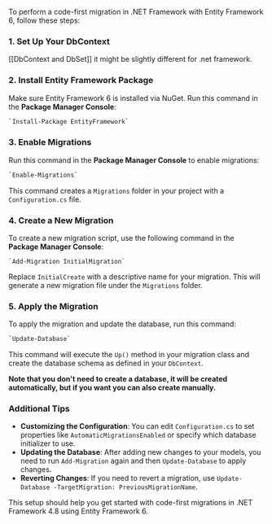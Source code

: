 To perform a code-first migration in .NET Framework with Entity Framework 6, follow these steps:

### 1. Set Up Your DbContext
[[DbContext and DbSet]] it might be slightly different for .net framework.
### 2. Install Entity Framework Package
Make sure Entity Framework 6 is installed via NuGet. Run this command in the **Package Manager Console**:
```bash
`Install-Package EntityFramework`
```
### 3. Enable Migrations
Run this command in the **Package Manager Console** to enable migrations:
```bash
`Enable-Migrations`
```
This command creates a `Migrations` folder in your project with a `Configuration.cs` file.
### 4. Create a New Migration
To create a new migration script, use the following command in the **Package Manager Console**:
```
`Add-Migration InitialMigration`
```
Replace `InitialCreate` with a descriptive name for your migration. This will generate a new migration file under the `Migrations` folder.
### 5. Apply the Migration
To apply the migration and update the database, run this command:
```bash
`Update-Database`
```
This command will execute the `Up()` method in your migration class and create the database schema as defined in your `DbContext`.

**Note that you don't need to create a database, it will be created automatically, but if you want you can also create manually.**
### Additional Tips
- **Customizing the Configuration**: You can edit `Configuration.cs` to set properties like `AutomaticMigrationsEnabled` or specify which database initializer to use.
- **Updating the Database**: After adding new changes to your models, you need to run `Add-Migration` again and then `Update-Database` to apply changes.
- **Reverting Changes**: If you need to revert a migration, use `Update-Database -TargetMigration: PreviousMigrationName`.

This setup should help you get started with code-first migrations in .NET Framework 4.8 using Entity Framework 6.